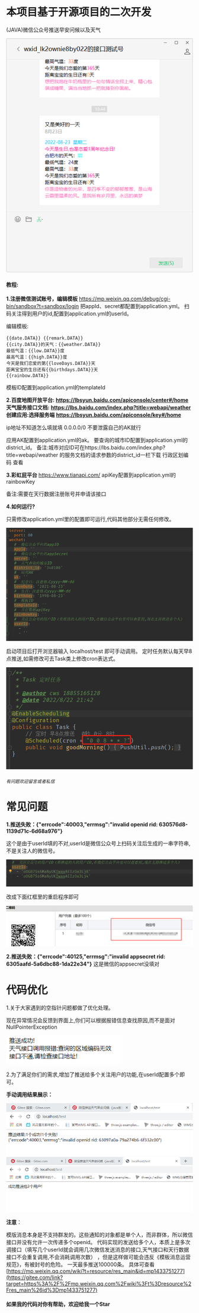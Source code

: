 # 本项目基于开源项目的二次开发


(JAVA)微信公众号推送早安问候以及天气

![image](src/main/resources/img/1.png)

#### 教程: <br />

**1.注册微信测试账号，编辑模板**
https://mp.weixin.qq.com/debug/cgi-bin/sandbox?t=sandbox/login
把appId、secret都配置到application.yml。
扫码关注得到用户的id,配置到application.yml的userId。

编辑模板:

```
{{date.DATA}} {{remark.DATA}}
{{city.DATA}}的天气：{{weather.DATA}}
最低气温：{{low.DATA}}度
最高气温：{{high.DATA}}度
今天是我们恋爱的第{{loveDays.DATA}}天
距离宝宝的生日还有{{birthdays.DATA}}天
{{rainbow.DATA}}
```


模板ID配置到application.yml的templateId

**2.百度地图开放平台:**
**https://lbsyun.baidu.com/apiconsole/center#/home**
**天气服务接口文档:**
**https://lbs.baidu.com/index.php?title=webapi/weather**
**创建应用:选择服务端**
**https://lbsyun.baidu.com/apiconsole/key#/home**

ip地址不知道怎么填就填   0.0.0.0/0 不要泄露自己的AK就行

应用AK配置到application.yml的ak。
要查询的城市ID配置到application.yml的district_id。
备注:城市对应ID可在https://lbs.baidu.com/index.php?title=webapi/weather 的服务文档的请求参数的district_id一栏下载 行政区划编码 查看

**3.彩虹屁平台**
https://www.tianapi.com/
apiKey配置到application.yml的rainbowKey

备注:需要在天行数据注册账号并申请该接口

**4.如何运行?**

只需修改application.yml里的配置即可运行,代码其他部分无需任何修改。

![image](src/main/resources/img/2.png)

启动项目后打开浏览器输入  localhost/test  即可手动调用。
定时任务默认每天早8点推送,如需修改可去Task类上修改cron表达式。

![image](src/main/resources/img/3.png)

###### `有问题欢迎留言或者私信`

# 常见问题



**1.推送失败：{"errcode":40003,"errmsg":"invalid openid rid: 630576d8-1139d71c-6d68a976"}**

这个是由于userId填的不对,userId是微信公众号上扫码关注后生成的一串字符串,不是关注人的微信号。

![1661309025827](src/main/resources/img/7.png) 

改成下面红框里的重启程序即可

 ![1661309025827](src/main/resources/img/8.png)

**2.推送失败：{"errcode":40125,"errmsg":"invalid appsecret rid: 6305aafd-5a6dbc88-1da22e34"}**
这是微信的appsecret没填对

# 代码优化

1.关于大家遇到的空指针问题都做了优化处理。

现在异常情况会反馈到界面上,你们可以根据报错信息查找原因,而不是面对NullPointerException

![1661309025827](src/main/resources/img/4.png)

2.为了满足你们的需求,增加了推送给多个关注用户的功能,在userId配置多个即可。

**手动调用结果展示：**

![1661309025827](src/main/resources/img/5.png)
![1661309025827](src/main/resources/img/6.png)

**注意**： 

模版消息本身是不支持群发的。这些通知的对象都是单个人，而非群体，所以微信接口并没有允许一次传递多个openid。
代码实现的发送给多个人，本质上是多次调接口（填写几个userId就会调用几次微信发送消息的接口,天气接口和天行数据接口不会重复调用,不会消耗调用次数） ，但是这样做可能会违反《模板消息运营规范》，有被封号的危险。
一天最多推送100000条。
具体可查看 [https://mp.weixin.qq.com/wiki?t=resource/res_main&id=mp1433751277](https://gitee.com/link?target=https%3A%2F%2Fmp.weixin.qq.com%2Fwiki%3Ft%3Dresource%2Fres_main%26id%3Dmp1433751277) 

#### 如果我的代码对你有帮助，欢迎给我一个Star